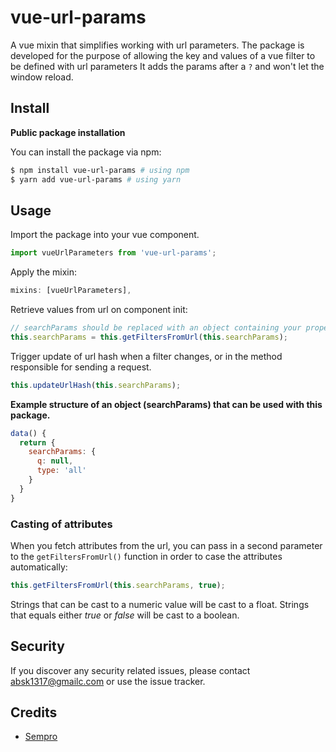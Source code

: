 # vue-url-params

A vue mixin that simplifies working with url parameters. The package is developed for the purpose of allowing the key and values of a vue filter to be defined with url parameters It adds the params after a `?` and won't let the window reload.

## Install

**Public package installation**

You can install the package via npm:

```bash
$ npm install vue-url-params # using npm
$ yarn add vue-url-params # using yarn
```

## Usage

Import the package into your vue component.

```js
import vueUrlParameters from 'vue-url-params';
```

Apply the mixin:

```js
mixins: [vueUrlParameters],
```

Retrieve values from url on component init:

```js
// searchParams should be replaced with an object containing your properties
this.searchParams = this.getFiltersFromUrl(this.searchParams);
```

Trigger update of url hash when a filter changes, or in the method responsible for sending a request.

```js
this.updateUrlHash(this.searchParams);
```

**Example structure of an object (searchParams) that can be used with this package.**

```js
data() {
  return {
    searchParams: {
      q: null,
      type: 'all'
    }
  }
}
```

### Casting of attributes

When you fetch attributes from the url, you can pass in a second parameter to the `getFiltersFromUrl()` function in order to case the attributes automatically:

```js
this.getFiltersFromUrl(this.searchParams, true);
```

Strings that can be cast to a numeric value will be cast to a float. Strings that equals either _true_ or _false_ will be cast to a boolean.

## Security

If you discover any security related issues, please contact [absk1317@gmailc.com](mailto:absk1317@gmail.com) or use the issue tracker.

## Credits

- [Sempro](https://github.com/sempro)
